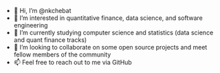 - 👋 Hi, I’m @nkchebat
- 👀 I’m interested in quantitative finance, data science, and software engineering
- 🌱 I’m currently studying computer science and statistics (data science and quant finance tracks)
- 💞️ I’m looking to collaborate on some open source projects and meet fellow members of the community
- 📫 Feel free to reach out to me via GitHub

<!---
nkchebat/nkchebat is a ✨ special ✨ repository because its `README.md` (this file) appears on your GitHub profile.
You can click the Preview link to take a look at your changes.
--->

